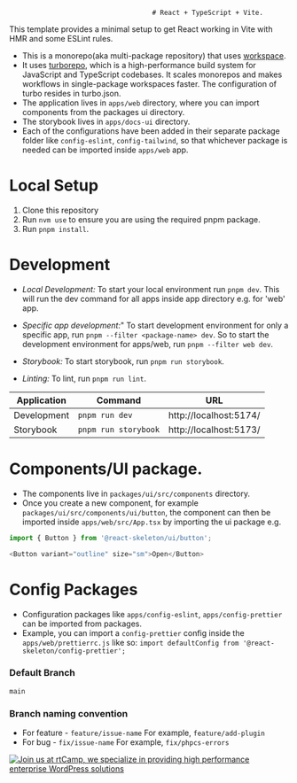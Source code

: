                                         # React + TypeScript + Vite.

This template provides a minimal setup to get React working in Vite with HMR and some ESLint rules.

- This is a monorepo(aka multi-package repository) that uses [workspace](https://pnpm.io/workspaces).
- It uses [turborepo](https://turborepo.com/docs), which is  a high-performance build system for JavaScript and TypeScript codebases. It scales monorepos and makes workflows in single-package workspaces faster.
  The configuration of turbo resides in turbo.json.
- The application lives in `apps/web` directory, where you can import components from the packages ui directory.
- The storybook lives in `apps/docs-ui` directory.
- Each of the configurations have been added in their separate package folder like `config-eslint`,
  `config-tailwind`, so that whichever package is needed can be imported inside `apps/web` app.

# Local Setup

1. Clone this repository
2. Run `nvm use` to ensure you are using the required pnpm package.
3. Run `pnpm install`.

# Development
- *Local Development:* To start your local environment run `pnpm dev`.
  This will run the dev command for all apps inside app directory e.g. for 'web' app.
- *Specific app development:*" To start development environment for only a specific app, run `pnpm --filter <package-name> dev`.
  So to start the development environment for apps/web, run `pnpm --filter web dev`.

- *Storybook:* To start storybook, run `pnpm run storybook`.
- *Linting:* To lint, run `pnpm run lint`.

| Application | Command              | URL                    |
|-------------|----------------------|------------------------|
| Development | `pnpm run dev`       | http://localhost:5174/ |
| Storybook   | `pnpm run storybook` | http://localhost:5173/ |

# Components/UI package.
- The components live in `packages/ui/src/components` directory.
- Once you create a new component, for example `packages/ui/src/components/ui/button`, the
  component can then be imported inside `apps/web/src/App.tsx` by importing the ui package
  e.g.
 ```javascript
import { Button } from '@react-skeleton/ui/button';

<Button variant="outline" size="sm">Open</Button>
```
# Config Packages
- Configuration packages like `apps/config-eslint`, `apps/config-prettier` can be imported from packages.
- Example, you can import a `config-prettier` config inside the `apps/web/prettierrc.js` like so:
  `import defaultConfig from '@react-skeleton/config-prettier';`

### Default Branch

`main`

### Branch naming convention

- For feature - `feature/issue-name` For example, `feature/add-plugin`
- For bug - `fix/issue-name` For example, `fix/phpcs-errors`

<a href="https://rtcamp.com/"><img src="https://rtcamp.com/wp-content/uploads/sites/2/2019/04/github-banner@2x.png" alt="Join us at rtCamp, we specialize in providing high performance enterprise WordPress solutions"></a>
